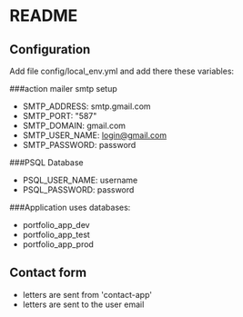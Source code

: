 # README

## Configuration

Add file config/local_env.yml and add there these variables:

###action mailer smtp setup
* SMTP_ADDRESS: smtp.gmail.com
* SMTP_PORT: "587"
* SMTP_DOMAIN: gmail.com
* SMTP_USER_NAME: login@gmail.com
* SMTP_PASSWORD: password

###PSQL Database
* PSQL_USER_NAME: username
* PSQL_PASSWORD: password

###Application uses databases:
* portfolio_app_dev
* portfolio_app_test
* portfolio_app_prod

## Contact form
* letters are sent from 'contact-app'
* letters are sent to the user email
